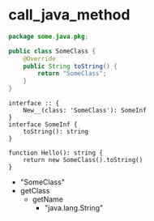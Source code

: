 # call_java_method

```java
package some.java.pkg;

public class SomeClass {
    @Override
    public String toString() {
        return "SomeClass";
    }
}
```

```dexscript
interface :: {
    New__(class: 'SomeClass'): SomeInf
}
interface SomeInf {
    toString(): string
}
```

```dexscript
function Hello(): string {
    return new SomeClass().toString()
}
```

* "SomeClass"
* getClass
    * getName
        * "java.lang.String"

